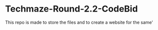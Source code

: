 # Techmaze-Round-2.2-CodeBid
This repo is made to store the files and to create a website for the same'

